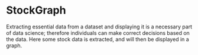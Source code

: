 # StockGraph
Extracting essential data from a dataset and displaying it is a necessary part of data science; therefore individuals can make correct decisions based on the data. Here some stock data is extracted, and will then be displayed in a graph.
